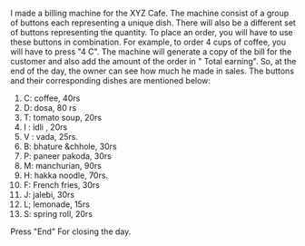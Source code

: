 I made a billing machine for the XYZ Cafe. The machine consist of a group of buttons each representing a unique dish.
There will also be a different set of buttons representing the quantity. To place an order, you will have to use these buttons in combination.
For example, to order 4 cups of coffee, you will have to press "4 C". 
The machine will generate a copy of the bill for the customer and also add the amount of the order in " Total earning".
So, at the end of the day, the owner can see how much he made in sales. The buttons and their corresponding dishes are mentioned below:

1.	C: coffee, 40rs
2.	D: dosa, 80 rs
3.	T: tomato soup, 20rs
4.	I : idli , 20rs
5.	V : vada, 25rs.
6.	B: bhature &chhole, 30rs
7.	P: paneer pakoda, 30rs
8.	M: manchurian, 90rs
9.	H: hakka noodle, 70rs.
10.	F: French fries, 30rs
11.	J: jalebi, 30rs
12.	L; lemonade, 15rs
13.	S: spring roll, 20rs

Press "End" For closing the day. 
